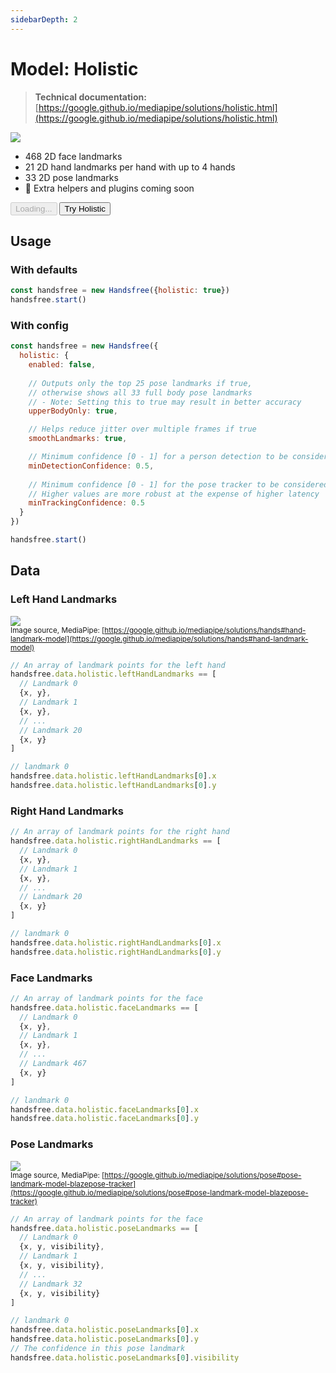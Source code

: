 ```yaml
---
sidebarDepth: 2
---
```

# Model: Holistic

> **Technical documentation:** [https://google.github.io/mediapipe/solutions/holistic.html](https://google.github.io/mediapipe/solutions/holistic.html)

<div class="window mb-md">
  <div class="window-body">
    <div class="row">
      <div class="col-6">
        <img src="https://media0.giphy.com/media/9wXxXyUldVNKADnpwn/giphy.gif" />
      </div>
      <div class="col-6">
        <ul>
          <li>468 2D face landmarks</li>
          <li>21 2D hand landmarks per hand with up to 4 hands</li>
          <li>33 2D pose landmarks</li>
          <li>📅 Extra helpers and plugins coming soon</li>
        </ul>
        <div>
          <HandsfreeToggle class="full-width handsfree-hide-when-started-without-holistic" text-off="Try Holistic" text-on="Stop Holistic" :opts="demoOpts" />
          <button class="handsfree-show-when-started-without-holistic handsfree-show-when-loading" disabled><Fa-Spinner spin /> Loading...</button>
          <button class="handsfree-show-when-started-without-holistic handsfree-hide-when-loading" @click="startDemo"><Fa-Video /> Try Holistic</button>
        </div>
      </div>
    </div>
  </div>
</div>

## Usage

### With defaults

```js
const handsfree = new Handsfree({holistic: true})
handsfree.start()
```

### With config

```js
const handsfree = new Handsfree({
  holistic: {
    enabled: false,
    
    // Outputs only the top 25 pose landmarks if true,
    // otherwise shows all 33 full body pose landmarks
    // - Note: Setting this to true may result in better accuracy 
    upperBodyOnly: true,

    // Helps reduce jitter over multiple frames if true
    smoothLandmarks: true,

    // Minimum confidence [0 - 1] for a person detection to be considered detected
    minDetectionConfidence: 0.5,
        
    // Minimum confidence [0 - 1] for the pose tracker to be considered detected
    // Higher values are more robust at the expense of higher latency
    minTrackingConfidence: 0.5
  }
})

handsfree.start()
```

## Data

### Left Hand Landmarks

![](https://google.github.io/mediapipe/images/mobile/hand_landmarks.png)
<br><small>Image source, MediaPipe: [https://google.github.io/mediapipe/solutions/hands#hand-landmark-model](https://google.github.io/mediapipe/solutions/hands#hand-landmark-model)</small>

```js
// An array of landmark points for the left hand
handsfree.data.holistic.leftHandLandmarks == [
  // Landmark 0
  {x, y},
  // Landmark 1
  {x, y},
  // ...
  // Landmark 20
  {x, y}
]

// landmark 0
handsfree.data.holistic.leftHandLandmarks[0].x
handsfree.data.holistic.leftHandLandmarks[0].y
```

### Right Hand Landmarks

```js
// An array of landmark points for the right hand
handsfree.data.holistic.rightHandLandmarks == [
  // Landmark 0
  {x, y},
  // Landmark 1
  {x, y},
  // ...
  // Landmark 20
  {x, y}
]

// landmark 0
handsfree.data.holistic.rightHandLandmarks[0].x
handsfree.data.holistic.rightHandLandmarks[0].y
```

### Face Landmarks
```js
// An array of landmark points for the face
handsfree.data.holistic.faceLandmarks == [
  // Landmark 0
  {x, y},
  // Landmark 1
  {x, y},
  // ...
  // Landmark 467
  {x, y}
]

// landmark 0
handsfree.data.holistic.faceLandmarks[0].x
handsfree.data.holistic.faceLandmarks[0].y
```

### Pose Landmarks
![](https://google.github.io/mediapipe/images/mobile/pose_tracking_full_body_landmarks.png)
<br><small>Image source, MediaPipe: [https://google.github.io/mediapipe/solutions/pose#pose-landmark-model-blazepose-tracker](https://google.github.io/mediapipe/solutions/pose#pose-landmark-model-blazepose-tracker)</small>

```js
// An array of landmark points for the face
handsfree.data.holistic.poseLandmarks == [
  // Landmark 0
  {x, y, visibility},
  // Landmark 1
  {x, y, visibility},
  // ...
  // Landmark 32
  {x, y, visibility}
]

// landmark 0
handsfree.data.holistic.poseLandmarks[0].x
handsfree.data.holistic.poseLandmarks[0].y
// The confidence in this pose landmark
handsfree.data.holistic.poseLandmarks[0].visibility
```



<!-- Code -->
<script>
export default {
  data () {
    return {
      demoOpts: {
        weboji: false,
        hands: false,
        facemesh: false,
        pose: false,
        holistic: true
      }
    }
  },

  methods: {
    /**
     * Start the page with our preset options
     */
    startDemo () {
      this.$root.handsfree.update(this.demoOpts)
    }
  }
}
</script>